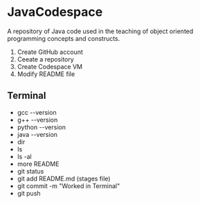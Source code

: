 # JavaCodespace
A repository of Java code used in the teaching of object oriented programming concepts and constructs.

1. Create GitHub account
2. Ceeate a repository
3. Create Codespace VM
4. Modify README file

## Terminal
* gcc --version
* g++ --version
* python --version
* java --version
* dir
* ls
* ls -al
* more README
* git status
* git add README.md (stages file)
* git commit -m "Worked in Terminal"
* git push
